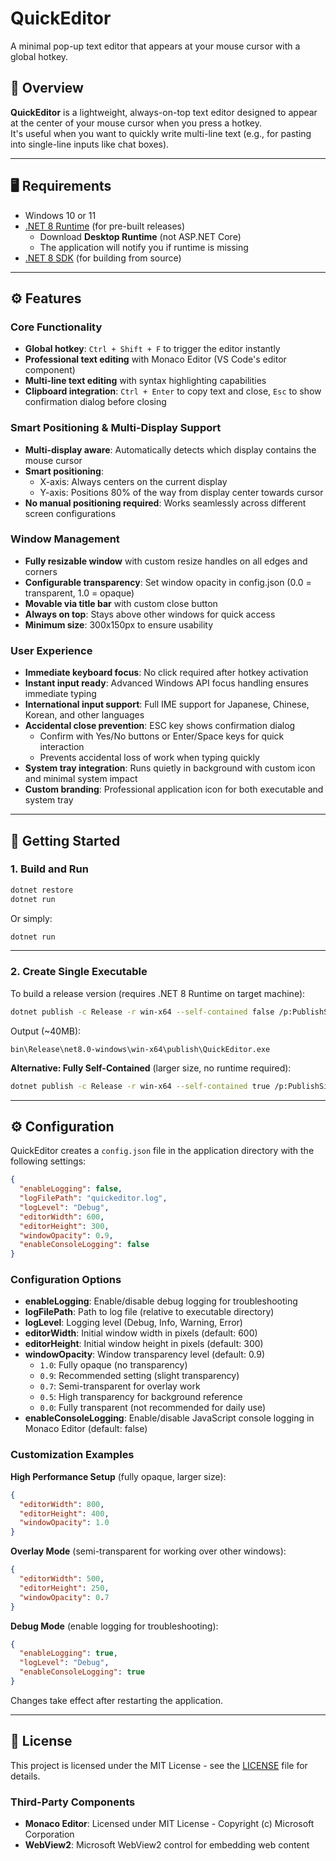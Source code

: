 # QuickEditor

A minimal pop-up text editor that appears at your mouse cursor with a global hotkey.

## 🔧 Overview

**QuickEditor** is a lightweight, always-on-top text editor designed to appear at the center of your mouse cursor when you press a hotkey.  
It's useful when you want to quickly write multi-line text (e.g., for pasting into single-line inputs like chat boxes).

---

## 🖥 Requirements

- Windows 10 or 11
- [.NET 8 Runtime](https://dotnet.microsoft.com/en-us/download/dotnet/8.0) (for pre-built releases)
  - Download **Desktop Runtime** (not ASP.NET Core)
  - The application will notify you if runtime is missing
- [.NET 8 SDK](https://dotnet.microsoft.com/en-us/download/dotnet/8.0) (for building from source)

---

## ⚙ Features

### Core Functionality
- **Global hotkey**: `Ctrl + Shift + F` to trigger the editor instantly
- **Professional text editing** with Monaco Editor (VS Code's editor component)
- **Multi-line text editing** with syntax highlighting capabilities
- **Clipboard integration**: `Ctrl + Enter` to copy text and close, `Esc` to show confirmation dialog before closing

### Smart Positioning & Multi-Display Support
- **Multi-display aware**: Automatically detects which display contains the mouse cursor
- **Smart positioning**: 
  - X-axis: Always centers on the current display
  - Y-axis: Positions 80% of the way from display center towards cursor
- **No manual positioning required**: Works seamlessly across different screen configurations

### Window Management
- **Fully resizable window** with custom resize handles on all edges and corners
- **Configurable transparency**: Set window opacity in config.json (0.0 = transparent, 1.0 = opaque)
- **Movable via title bar** with custom close button
- **Always on top**: Stays above other windows for quick access
- **Minimum size**: 300x150px to ensure usability

### User Experience
- **Immediate keyboard focus**: No click required after hotkey activation
- **Instant input ready**: Advanced Windows API focus handling ensures immediate typing
- **International input support**: Full IME support for Japanese, Chinese, Korean, and other languages
- **Accidental close prevention**: ESC key shows confirmation dialog
  - Confirm with Yes/No buttons or Enter/Space keys for quick interaction
  - Prevents accidental loss of work when typing quickly
- **System tray integration**: Runs quietly in background with custom icon and minimal system impact
- **Custom branding**: Professional application icon for both executable and system tray

---

## 🚀 Getting Started

### 1. Build and Run

```bash
dotnet restore
dotnet run
```

Or simply:
```bash
dotnet run
```

---

### 2. Create Single Executable

To build a release version (requires .NET 8 Runtime on target machine):

```bash
dotnet publish -c Release -r win-x64 --self-contained false /p:PublishSingleFile=true
```

Output (~40MB):

```
bin\Release\net8.0-windows\win-x64\publish\QuickEditor.exe
```

**Alternative: Fully Self-Contained** (larger size, no runtime required):
```bash
dotnet publish -c Release -r win-x64 --self-contained true /p:PublishSingleFile=true
```

---

## ⚙️ Configuration

QuickEditor creates a `config.json` file in the application directory with the following settings:

```json
{
  "enableLogging": false,
  "logFilePath": "quickeditor.log",
  "logLevel": "Debug",
  "editorWidth": 600,
  "editorHeight": 300,
  "windowOpacity": 0.9,
  "enableConsoleLogging": false
}
```

### Configuration Options

- **enableLogging**: Enable/disable debug logging for troubleshooting
- **logFilePath**: Path to log file (relative to executable directory)
- **logLevel**: Logging level (Debug, Info, Warning, Error)
- **editorWidth**: Initial window width in pixels (default: 600)
- **editorHeight**: Initial window height in pixels (default: 300)  
- **windowOpacity**: Window transparency level (default: 0.9)
  - `1.0`: Fully opaque (no transparency)
  - `0.9`: Recommended setting (slight transparency)
  - `0.7`: Semi-transparent for overlay work
  - `0.5`: High transparency for background reference
  - `0.0`: Fully transparent (not recommended for daily use)
- **enableConsoleLogging**: Enable/disable JavaScript console logging in Monaco Editor (default: false)

### Customization Examples

**High Performance Setup** (fully opaque, larger size):
```json
{
  "editorWidth": 800,
  "editorHeight": 400,
  "windowOpacity": 1.0
}
```

**Overlay Mode** (semi-transparent for working over other windows):
```json
{
  "editorWidth": 500,
  "editorHeight": 250,
  "windowOpacity": 0.7
}
```

**Debug Mode** (enable logging for troubleshooting):
```json
{
  "enableLogging": true,
  "logLevel": "Debug",
  "enableConsoleLogging": true
}
```

Changes take effect after restarting the application.

---

## 📄 License

This project is licensed under the MIT License - see the [LICENSE](LICENSE) file for details.

### Third-Party Components

- **Monaco Editor**: Licensed under MIT License - Copyright (c) Microsoft Corporation
- **WebView2**: Microsoft WebView2 control for embedding web content
